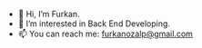 - 👋 Hi, I’m Furkan.
- 👀 I’m interested in Back End Developing.
- 📫 You can reach me: furkanozalp@gmail.com

